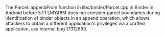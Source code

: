 The Parcel::appendFrom function in libs/binder/Parcel.cpp in Binder in Android before 5.1.1 LMY48M does not consider parcel boundaries during identification of binder objects in an append operation, which allows attackers to obtain a different application's privileges via a crafted application, aka internal bug 17312693.